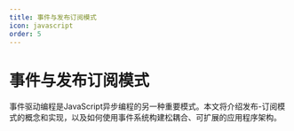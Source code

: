 ```yaml
---
title: 事件与发布订阅模式
icon: javascript
order: 5
---
```


# 事件与发布订阅模式

事件驱动编程是JavaScript异步编程的另一种重要模式。本文将介绍发布-订阅模式的概念和实现，以及如何使用事件系统构建松耦合、可扩展的应用程序架构。

